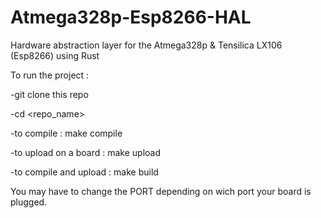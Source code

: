 # Atmega328p-Esp8266-HAL
Hardware abstraction layer for the Atmega328p &amp; Tensilica LX106 (Esp8266) using Rust

To run the project :

-git clone this repo

-cd <repo_name>

-to compile : make compile

-to upload on a board : make upload

-to compile and upload : make build

You may have to change the PORT depending on wich port your board is plugged.
